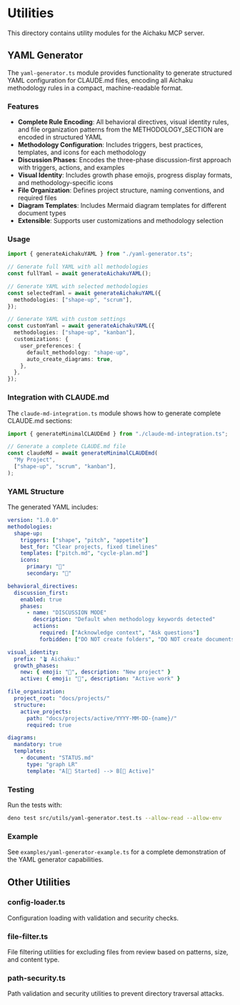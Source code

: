 # Utilities

This directory contains utility modules for the Aichaku MCP server.

## YAML Generator

The `yaml-generator.ts` module provides functionality to generate structured
YAML configuration for CLAUDE.md files, encoding all Aichaku methodology rules
in a compact, machine-readable format.

### Features

- **Complete Rule Encoding**: All behavioral directives, visual identity rules,
  and file organization patterns from the METHODOLOGY_SECTION are encoded in
  structured YAML
- **Methodology Configuration**: Includes triggers, best practices, templates,
  and icons for each methodology
- **Discussion Phases**: Encodes the three-phase discussion-first approach with
  triggers, actions, and examples
- **Visual Identity**: Includes growth phase emojis, progress display formats,
  and methodology-specific icons
- **File Organization**: Defines project structure, naming conventions, and
  required files
- **Diagram Templates**: Includes Mermaid diagram templates for different
  document types
- **Extensible**: Supports user customizations and methodology selection

### Usage

```typescript
import { generateAichakuYAML } from "./yaml-generator.ts";

// Generate full YAML with all methodologies
const fullYaml = await generateAichakuYAML();

// Generate YAML with selected methodologies
const selectedYaml = await generateAichakuYAML({
  methodologies: ["shape-up", "scrum"],
});

// Generate YAML with custom settings
const customYaml = await generateAichakuYAML({
  methodologies: ["shape-up", "kanban"],
  customizations: {
    user_preferences: {
      default_methodology: "shape-up",
      auto_create_diagrams: true,
    },
  },
});
```

### Integration with CLAUDE.md

The `claude-md-integration.ts` module shows how to generate complete CLAUDE.md
sections:

```typescript
import { generateMinimalCLAUDEmd } from "./claude-md-integration.ts";

// Generate a complete CLAUDE.md file
const claudeMd = await generateMinimalCLAUDEmd(
  "My Project",
  ["shape-up", "scrum", "kanban"],
);
```

### YAML Structure

The generated YAML includes:

```yaml
version: "1.0.0"
methodologies:
  shape-up:
    triggers: ["shape", "pitch", "appetite"]
    best_for: "Clear projects, fixed timelines"
    templates: ["pitch.md", "cycle-plan.md"]
    icons:
      primary: "🎯"
      secondary: "🔨"

behavioral_directives:
  discussion_first:
    enabled: true
    phases:
      - name: "DISCUSSION MODE"
        description: "Default when methodology keywords detected"
        actions:
          required: ["Acknowledge context", "Ask questions"]
          forbidden: ["DO NOT create folders", "DO NOT create documents"]

visual_identity:
  prefix: "🪴 Aichaku:"
  growth_phases:
    new: { emoji: "🌱", description: "New project" }
    active: { emoji: "🌿", description: "Active work" }

file_organization:
  project_root: "docs/projects/"
  structure:
    active_projects:
      path: "docs/projects/active/YYYY-MM-DD-{name}/"
      required: true

diagrams:
  mandatory: true
  templates:
    - document: "STATUS.md"
      type: "graph LR"
      template: "A[🌱 Started] --> B[🌿 Active]"
```

### Testing

Run the tests with:

```bash
deno test src/utils/yaml-generator.test.ts --allow-read --allow-env
```

### Example

See `examples/yaml-generator-example.ts` for a complete demonstration of the
YAML generator capabilities.

## Other Utilities

### config-loader.ts

Configuration loading with validation and security checks.

### file-filter.ts

File filtering utilities for excluding files from review based on patterns,
size, and content type.

### path-security.ts

Path validation and security utilities to prevent directory traversal attacks.
